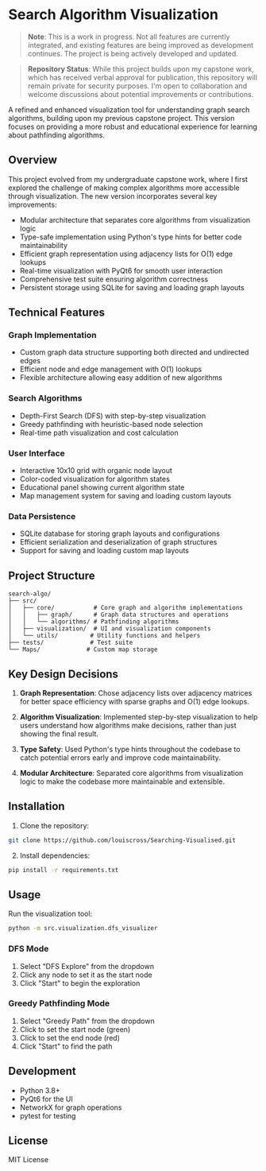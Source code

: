 # Search Algorithm Visualization

> **Note**: This is a work in progress. Not all features are currently integrated, and existing features are being improved as development continues. The project is being actively developed and updated.

> **Repository Status**: While this project builds upon my capstone work, which has received verbal approval for publication, this repository will remain private for security purposes. I'm open to collaboration and welcome discussions about potential improvements or contributions.

A refined and enhanced visualization tool for understanding graph search algorithms, building upon my previous capstone project. This version focuses on providing a more robust and educational experience for learning about pathfinding algorithms.

## Overview

This project evolved from my undergraduate capstone work, where I first explored the challenge of making complex algorithms more accessible through visualization. The new version incorporates several key improvements:

- Modular architecture that separates core algorithms from visualization logic
- Type-safe implementation using Python's type hints for better code maintainability
- Efficient graph representation using adjacency lists for O(1) edge lookups
- Real-time visualization with PyQt6 for smooth user interaction
- Comprehensive test suite ensuring algorithm correctness
- Persistent storage using SQLite for saving and loading graph layouts

## Technical Features

### Graph Implementation
- Custom graph data structure supporting both directed and undirected edges
- Efficient node and edge management with O(1) lookups
- Flexible architecture allowing easy addition of new algorithms

### Search Algorithms
- Depth-First Search (DFS) with step-by-step visualization
- Greedy pathfinding with heuristic-based node selection
- Real-time path visualization and cost calculation

### User Interface
- Interactive 10x10 grid with organic node layout
- Color-coded visualization for algorithm states
- Educational panel showing current algorithm state
- Map management system for saving and loading custom layouts

### Data Persistence
- SQLite database for storing graph layouts and configurations
- Efficient serialization and deserialization of graph structures
- Support for saving and loading custom map layouts

## Project Structure

```
search-algo/
├── src/
│   ├── core/           # Core graph and algorithm implementations
│   │   ├── graph/      # Graph data structures and operations
│   │   └── algorithms/ # Pathfinding algorithms
│   ├── visualization/  # UI and visualization components
│   └── utils/         # Utility functions and helpers
├── tests/             # Test suite
└── Maps/             # Custom map storage
```

## Key Design Decisions

1. **Graph Representation**: Chose adjacency lists over adjacency matrices for better space efficiency with sparse graphs and O(1) edge lookups.

2. **Algorithm Visualization**: Implemented step-by-step visualization to help users understand how algorithms make decisions, rather than just showing the final result.

3. **Type Safety**: Used Python's type hints throughout the codebase to catch potential errors early and improve code maintainability.

4. **Modular Architecture**: Separated core algorithms from visualization logic to make the codebase more maintainable and extensible.

## Installation

1. Clone the repository:
```bash
git clone https://github.com/louiscross/Searching-Visualised.git
```

2. Install dependencies:
```bash
pip install -r requirements.txt
```

## Usage

Run the visualization tool:
```bash
python -m src.visualization.dfs_visualizer
```

### DFS Mode
1. Select "DFS Explore" from the dropdown
2. Click any node to set it as the start node
3. Click "Start" to begin the exploration

### Greedy Pathfinding Mode
1. Select "Greedy Path" from the dropdown
2. Click to set the start node (green)
3. Click to set the end node (red)
4. Click "Start" to find the path

## Development

- Python 3.8+
- PyQt6 for the UI
- NetworkX for graph operations
- pytest for testing

## License

MIT License
